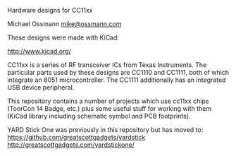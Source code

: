 Hardware designs for CC11xx

Michael Ossmann <mike@ossmann.com>

These designs were made with KiCad:

http://www.kicad.org/

CC11xx is a series of RF transceiver ICs from Texas Instruments.  The
particular parts used by these designs are CC1110 and CC1111, both of which
integrate an 8051 microcontroller.  The CC1111 additionally has an integrated
USB device peripheral.

This repository contains a number of projects which use cc11xx chips (ToorCon
14 Badge, etc.) plus some useful stuff for working with them (KiCad library
including schematic symbol and PCB footprints).

YARD Stick One was previously in this repository but has moved to:
https://github.com/greatscottgadgets/yardstick
http://greatscottgadgets.com/yardstickone/
